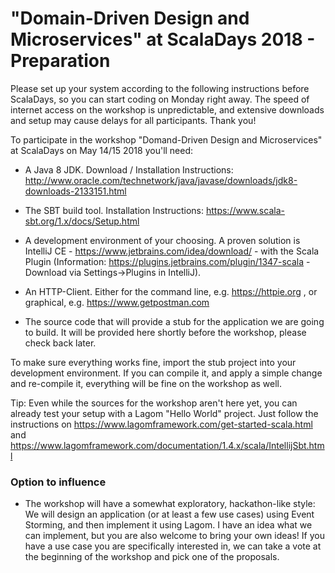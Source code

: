 # "Domain-Driven Design and Microservices" at ScalaDays 2018 - Preparation

Please set up your system according to the following instructions before ScalaDays, so you can start coding on Monday right away. The speed of internet access on the workshop is unpredictable, and extensive downloads and setup may cause delays for all participants. Thank you!


To participate in the workshop "Domand-Driven Design and Microservices" at ScalaDays on May 14/15 2018 you'll need:

* A Java 8 JDK. Download / Installation Instructions: http://www.oracle.com/technetwork/java/javase/downloads/jdk8-downloads-2133151.html

* The SBT build tool. Installation Instructions: https://www.scala-sbt.org/1.x/docs/Setup.html

* A development environment of your choosing. A proven solution is IntelliJ CE - https://www.jetbrains.com/idea/download/ -  with the Scala Plugin (Information: https://plugins.jetbrains.com/plugin/1347-scala - Download via Settings->Plugins in IntelliJ).

* An HTTP-Client. Either for the command line, e.g. https://httpie.org , or graphical, e.g. https://www.getpostman.com

* The source code that will provide a stub for the application we are going to build. It will be provided here shortly before the workshop, please check back later.


To make sure everything works fine, import the stub project into your development environment. If you can compile it, and apply a simple change and re-compile it, everything will be fine on the workshop as well.


Tip: Even while the sources for the workshop aren't here yet, you can already test your setup with a Lagom "Hello World" project. Just follow the instructions on https://www.lagomframework.com/get-started-scala.html and https://www.lagomframework.com/documentation/1.4.x/scala/IntellijSbt.html



### Option to influence

* The workshop will have a somewhat exploratory, hackathon-like style: We will design an application (or at least a few use cases) using Event Storming, and then implement it using Lagom. I have an idea what we can implement, but you are also welcome to bring your own ideas! If you have a use case you are specifically interested in, we can take a vote at the beginning of the workshop and pick one of the proposals.
